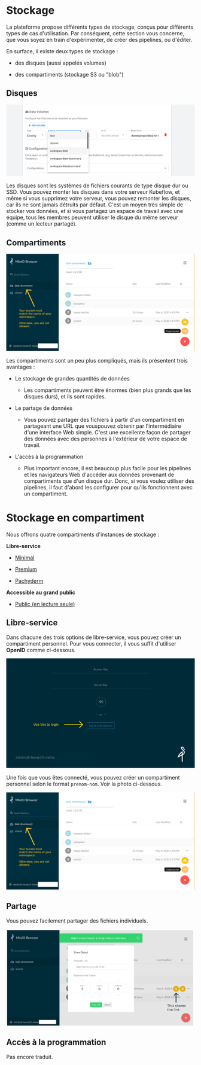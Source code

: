 # Stockage

La plateforme propose diff&eacute;rents types de stockage, con&ccedil;us 
pour diff&eacute;rents types de cas d'utilisation. Par cons&eacute;quent, 
cette section vous concerne, que vous soyez en train d'exp&eacute;rimenter, 
de cr&eacute;er des pipelines, ou d'&eacute;diter.  

En surface, il existe deux types de stockage :

- des disques (aussi appel&eacute;s volumes)

- des compartiments (stockage S3 ou "blob")


## Disques

![Volumes de donn&eacute;es](images/kubeflow_existing_volume.png)

Les disques sont les syst&egrave;mes de fichiers courants de type disque dur ou SSD. 
Vous pouvez monter les disques dans votre serveur Kubeflow, et m&ecirc;me si vous 
supprimez votre serveur, vous pouvez remonter les disques, car ils ne sont jamais 
d&eacute;truits par d&eacute;faut. C'est un moyen tr&egrave;s simple de stocker vos donn&eacute;es, 
et si vous partagez un espace de travail avec une &eacute;quipe, tous les membres peuvent 
utiliser le disque du m&ecirc;me serveur (comme un lecteur partag&eacute;).


## Compartiments


![Compartiments/Stockage d'objets](images/minio_self_serve_bucket.png)

Les compartiments sont un peu plus compliqu&eacute;s, mais ils pr&eacute;sentent trois avantages :

- Le stockage de grandes quantit&eacute;s de donn&eacute;es
  - Les compartiments peuvent &ecirc;tre &eacute;normes (bien plus grands que les disques durs), 
    et ils sont rapides.
  
- Le partage de donn&eacute;es
  - Vous pouvez partager des fichiers &agrave; partir d'un compartiment en partageant 
    une URL que vouspouvez obtenir par l'interm&eacute;diaire d'une interface Web simple. 
    C'est une excellente fa&ccedil;on de partager des donn&eacute;es avec des personnes &agrave; 
    l'ext&eacute;rieur de votre espace de travail.
    
- L'acc&egrave;s &agrave; la programmation
  - Plus important encore, il est beaucoup plus facile pour les pipelines et 
    les navigateurs Web d'acc&eacute;der aux donn&eacute;es provenant de compartiments que 
    d'un disque dur. Donc, si vous voulez utiliser des pipelines, il faut d'abord 
    les configurer pour qu'ils fonctionnent avec un compartiment.
    

# Stockage en compartiment

Nous offrons quatre compartiments d'instances de stockage :

**Libre-service**

- [Minimal](https://minimal-tenant1-minio.example.ca)

- [Premium](https://premium-tenant1-minio.example.ca)

- [Pachyderm](https://pachyderm-tenant1-minio.example.ca)

**Accessible au grand public**

- [Public (en lecture seule)](https://datasets.example.ca)


## Libre-service

Dans chacune des trois options de libre-service, vous pouvez cr&eacute;er un compartiment personnel. 
Pour vous connecter, il vous suffit d'utiliser **OpenID** comme ci-dessous.


![Compartiments/Stockage d'objets](images/minio_self_serve_login.png)

Une fois que vous &ecirc;tes connect&eacute;, vous pouvez cr&eacute;er un compartiment personnel 
selon le format `prenom-nom`. Voir la photo ci-dessous.


![Compartiments/Stockage d'objets](images/minio_self_serve_bucket.png)

## Partage

Vous pouvez facilement partager des fichiers individuels.

![Partage de fichiers Minio](images/minio_self_serve_share.png)


## Acc&egrave;s &agrave; la programmation

Pas encore traduit.
